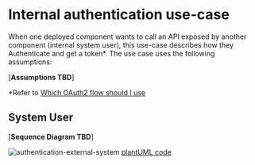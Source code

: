 # Internal authentication use-case

When one deployed component wants to call an API exposed by another component (internal system user), this use-case describes how they Authenticate and get a token*. The use case uses the following assumptions:

[**Assumptions TBD**]

*Refer to [Which OAuth2 flow should I use](https://auth0.com/docs/get-started/authentication-and-authorization-flow/which-oauth-2-0-flow-should-i-use)
## System User


[**Sequence Diagram TBD**]


![authentication-external-system](http://www.plantuml.com/plantuml/proxy?cache=no&src=https://raw.githubusercontent.com/tmforum-oda/oda-canvas-ctk/canvasUseCasesandBDD/usecase-library/pumlFiles/authentication-internal-system.puml)
[plantUML code](pumlFiles/authentication-internal-system.puml)
